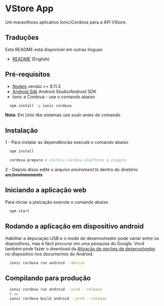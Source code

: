 # VStore App

Um maravilhoso aplicativo Ionic/Cordova para a API VStore.

## Traduções

Este README está disponível em outras linguas:

- [README](https://gitlab.com/vstore/vstore-app/blob/master/README.md) (English)

## Pré-requisitos

* [Nodejs](https://nodejs.org/en/download/) versão >= 8.11.3
* [Android Sdk](https://developer.android.com/studio/#download) Android Studio/Android SDK
* Ionic e Cordova - use o comando abaixo

```sh
  npm install -g ionic cordova
```

**Nota**: Em Unix like sistemas use *sudo* antes do comando

## Instalação

1 - Para instalar as dependências execute o comando abaixo

```sh
  npm install

  cordova prepare # instala cordova platforms e plugins
```

2 - Depois disso edite o arquivo *enviroment.ts* dentro do diretório **src/environments**

## Iniciando a aplicação web

Para iniciar a plaicação execute o comando abaixo

```sh
  npm start
```

## Rodando a aplicação em dispositivo android

Habilitar a depuração USB e o modo de desenvolvedor pode variar entre os dispositivos, mas é fácil procurar em uma pesquisa do Google. Você também pode fazer o download da [Ativação de opções de desenvolvedor](https://developer.android.com/studio/run/device#developer-device-options) no dispositivo nos documentos do Android.

```sh
  ionic cordova run android --device
```

## Compilando para produção

```sh
  ionic cordova run android --prod --release
  # ou
  ionic cordova build android --prod --release
```
